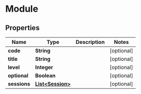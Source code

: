 

# Module

## Properties

Name | Type | Description | Notes
------------ | ------------- | ------------- | -------------
**code** | **String** |  |  [optional]
**title** | **String** |  |  [optional]
**level** | **Integer** |  |  [optional]
**optional** | **Boolean** |  |  [optional]
**sessions** | [**List&lt;Session&gt;**](Session.md) |  |  [optional]



